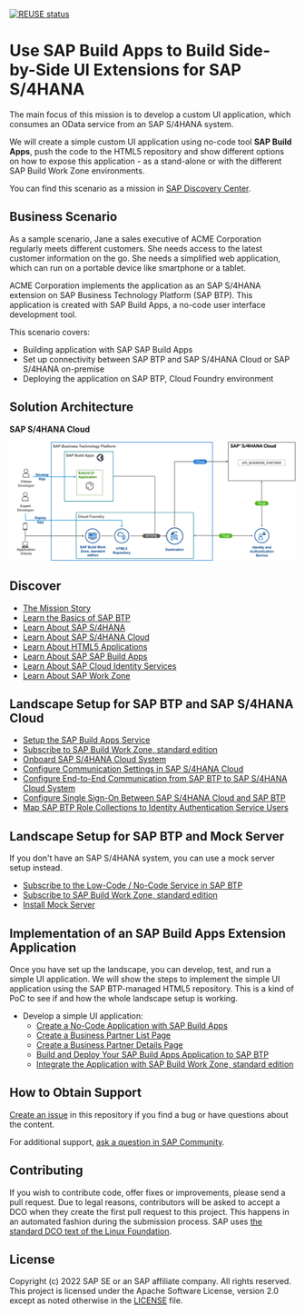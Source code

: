 [![REUSE status](https://api.reuse.software/badge/github.com/SAP-samples/btp-s4hana-nocode-extension)](https://api.reuse.software/info/github.com/SAP-samples/btp-s4hana-nocode-extension)
# Use SAP Build Apps to Build Side-by-Side UI Extensions for SAP S/4HANA

The main focus of this mission is to develop a custom UI application, which consumes an OData service from an SAP S/4HANA system.

We will create a simple custom UI application using no-code tool **SAP Build Apps**, push the code to the HTML5 repository and show different options on how to expose this application - as a stand-alone or with the different SAP Build Work Zone environments.

You can find this scenario as a mission in [SAP Discovery Center](https://discovery-center.cloud.sap/missiondetail/4024/4228/).

## Business Scenario

As a sample scenario, Jane a sales executive of ACME Corporation regularly meets different customers. She needs access to the latest customer information on the go. She needs a simplified web application, which can run on a portable device like smartphone or a tablet.

ACME Corporation implements the application as an SAP S/4HANA extension on SAP Business Technology Platform (SAP BTP). This application is created with SAP Build Apps, a no-code user interface development tool.

This scenario covers:

* Building application with SAP SAP Build Apps
* Set up connectivity between SAP BTP and SAP S/4HANA Cloud or SAP S/4HANA on-premise
* Deploying the application on SAP BTP, Cloud Foundry environment

## Solution Architecture

**SAP S/4HANA Cloud**

 ![Solution Architecture](./discover/images/ScenarioArchitecture.png)



## Discover

* [The Mission Story](discover/business-story.md)
* [Learn the Basics of SAP BTP](https://github.com/SAP-samples/cloud-extension-html5-sample/blob/mission/mission/discover/BTP.md)
* [Learn About SAP S/4HANA](https://github.com/SAP-samples/cloud-extension-html5-sample/blob/mission/mission/discover/S4H.md)
* [Learn About SAP S/4HANA Cloud](./discover/S4HC.md)
* [Learn About HTML5 Applications](https://github.com/SAP-samples/cloud-extension-html5-sample/blob/mission/mission/discover/HTML5.md)
* [Learn About SAP SAP Build Apps](./discover/AppGyver.md)
* [Learn About SAP Cloud Identity Services](https://github.com/SAP-samples/cloud-extension-html5-sample/blob/mission/mission/discover/IAS.md)
* [Learn About SAP Work Zone](https://github.com/SAP-samples/cloud-extension-html5-sample/blob/mission/mission/discover/Launchpad.md)



## Landscape Setup for SAP BTP and SAP S/4HANA Cloud

  - [Setup the SAP Build Apps Service](./setup/btp/SAPBUILD.md)
  - [Subscribe to SAP Build Work Zone, standard edition](./setup/launchpad/README.md)
  - [Onboard SAP S/4HANA Cloud System](./setup/s4hc-onboarding/README.md)
  - [Configure Communication Settings in SAP S/4HANA Cloud](./setup/s4hc-setup/setup-s4hc-system.md)
  - [Configure End-to-End Communication from SAP BTP to SAP S/4HANA Cloud System](./connectivity/end-to-end-connection.md)
  - [Configure Single Sign-On Between SAP S/4HANA Cloud and SAP BTP](https://github.com/SAP-samples/cloud-extension-html5-sample/blob/mission/mission/custom-idp/README.md)
  - [Map SAP BTP Role Collections to Identity Authentication Service Users](./setup/rolemapping/README.md)

## Landscape Setup for SAP BTP and Mock Server

If you don't have an SAP S/4HANA system, you can use a mock server setup instead.

  - [Subscribe to the Low-Code / No-Code Service in SAP BTP](./setup/btp/README.md)
  - [Subscribe to SAP Build Work Zone, standard edition](./setup/launchpad/README.md)
  - [Install Mock Server](./setup/mock/README.md)


## Implementation of an SAP Build Apps Extension Application

Once you have set up the landscape, you can develop, test, and run a simple UI application. We will show the steps to implement the simple UI application using the SAP BTP-managed HTML5 repository. This is a kind of PoC to see if and how the whole landscape setup is working.

* Develop a simple UI application:
  * [Create a No-Code Application with SAP Build Apps](./create-application/develop/README.md)
  * [Create a Business Partner List Page](./create-application/develop/ListPage/README.md)
  * [Create a Business Partner Details Page](./create-application/develop/DetailsPage/README.md)
  * [Build and Deploy Your SAP Build Apps Application to SAP BTP](./create-application/deploy/README.md)
  * [Integrate the Application with SAP Build Work Zone, standard edition](./create-application/workzone/README.md)

## How to Obtain Support

[Create an issue](https://github.com/SAP-samples/btp-s4hana-nocode-extension/issues) in this repository if you find a bug or have questions about the content.

For additional support, [ask a question in SAP Community](https://answers.sap.com/questions/ask.html).

## Contributing

If you wish to contribute code, offer fixes or improvements, please send a pull request. Due to legal reasons, contributors will be asked to accept a DCO when they create the first pull request to this project. This happens in an automated fashion during the submission process. SAP uses [the standard DCO text of the Linux Foundation](https://developercertificate.org/).

## License

Copyright (c) 2022 SAP SE or an SAP affiliate company. All rights reserved. This project is licensed under the Apache Software License, version 2.0 except as noted otherwise in the [LICENSE](LICENSE) file.
